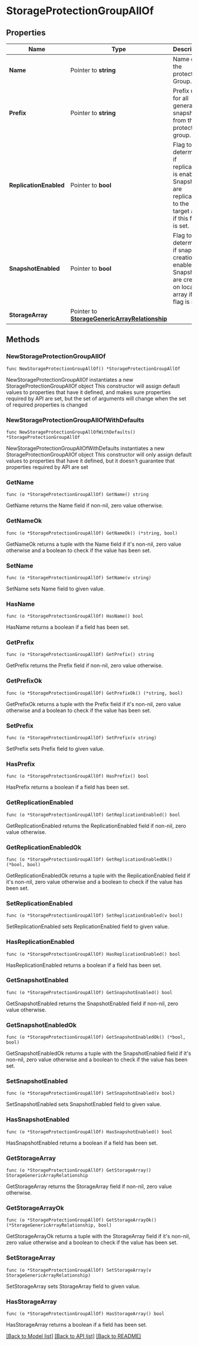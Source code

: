 # StorageProtectionGroupAllOf

## Properties

Name | Type | Description | Notes
------------ | ------------- | ------------- | -------------
**Name** | Pointer to **string** | Name of the protection Group. | [optional] 
**Prefix** | Pointer to **string** | Prefix used for all generated snapshots from the protection group. | [optional] 
**ReplicationEnabled** | Pointer to **bool** | Flag to determine if replication is enabled. Snapshots are replicated to the target array if this flag is set. | [optional] 
**SnapshotEnabled** | Pointer to **bool** | Flag to determine if snapshot creation is enabled. Snapshots are created on local array if this flag is set. | [optional] 
**StorageArray** | Pointer to [**StorageGenericArrayRelationship**](storage.GenericArray.Relationship.md) |  | [optional] 

## Methods

### NewStorageProtectionGroupAllOf

`func NewStorageProtectionGroupAllOf() *StorageProtectionGroupAllOf`

NewStorageProtectionGroupAllOf instantiates a new StorageProtectionGroupAllOf object
This constructor will assign default values to properties that have it defined,
and makes sure properties required by API are set, but the set of arguments
will change when the set of required properties is changed

### NewStorageProtectionGroupAllOfWithDefaults

`func NewStorageProtectionGroupAllOfWithDefaults() *StorageProtectionGroupAllOf`

NewStorageProtectionGroupAllOfWithDefaults instantiates a new StorageProtectionGroupAllOf object
This constructor will only assign default values to properties that have it defined,
but it doesn't guarantee that properties required by API are set

### GetName

`func (o *StorageProtectionGroupAllOf) GetName() string`

GetName returns the Name field if non-nil, zero value otherwise.

### GetNameOk

`func (o *StorageProtectionGroupAllOf) GetNameOk() (*string, bool)`

GetNameOk returns a tuple with the Name field if it's non-nil, zero value otherwise
and a boolean to check if the value has been set.

### SetName

`func (o *StorageProtectionGroupAllOf) SetName(v string)`

SetName sets Name field to given value.

### HasName

`func (o *StorageProtectionGroupAllOf) HasName() bool`

HasName returns a boolean if a field has been set.

### GetPrefix

`func (o *StorageProtectionGroupAllOf) GetPrefix() string`

GetPrefix returns the Prefix field if non-nil, zero value otherwise.

### GetPrefixOk

`func (o *StorageProtectionGroupAllOf) GetPrefixOk() (*string, bool)`

GetPrefixOk returns a tuple with the Prefix field if it's non-nil, zero value otherwise
and a boolean to check if the value has been set.

### SetPrefix

`func (o *StorageProtectionGroupAllOf) SetPrefix(v string)`

SetPrefix sets Prefix field to given value.

### HasPrefix

`func (o *StorageProtectionGroupAllOf) HasPrefix() bool`

HasPrefix returns a boolean if a field has been set.

### GetReplicationEnabled

`func (o *StorageProtectionGroupAllOf) GetReplicationEnabled() bool`

GetReplicationEnabled returns the ReplicationEnabled field if non-nil, zero value otherwise.

### GetReplicationEnabledOk

`func (o *StorageProtectionGroupAllOf) GetReplicationEnabledOk() (*bool, bool)`

GetReplicationEnabledOk returns a tuple with the ReplicationEnabled field if it's non-nil, zero value otherwise
and a boolean to check if the value has been set.

### SetReplicationEnabled

`func (o *StorageProtectionGroupAllOf) SetReplicationEnabled(v bool)`

SetReplicationEnabled sets ReplicationEnabled field to given value.

### HasReplicationEnabled

`func (o *StorageProtectionGroupAllOf) HasReplicationEnabled() bool`

HasReplicationEnabled returns a boolean if a field has been set.

### GetSnapshotEnabled

`func (o *StorageProtectionGroupAllOf) GetSnapshotEnabled() bool`

GetSnapshotEnabled returns the SnapshotEnabled field if non-nil, zero value otherwise.

### GetSnapshotEnabledOk

`func (o *StorageProtectionGroupAllOf) GetSnapshotEnabledOk() (*bool, bool)`

GetSnapshotEnabledOk returns a tuple with the SnapshotEnabled field if it's non-nil, zero value otherwise
and a boolean to check if the value has been set.

### SetSnapshotEnabled

`func (o *StorageProtectionGroupAllOf) SetSnapshotEnabled(v bool)`

SetSnapshotEnabled sets SnapshotEnabled field to given value.

### HasSnapshotEnabled

`func (o *StorageProtectionGroupAllOf) HasSnapshotEnabled() bool`

HasSnapshotEnabled returns a boolean if a field has been set.

### GetStorageArray

`func (o *StorageProtectionGroupAllOf) GetStorageArray() StorageGenericArrayRelationship`

GetStorageArray returns the StorageArray field if non-nil, zero value otherwise.

### GetStorageArrayOk

`func (o *StorageProtectionGroupAllOf) GetStorageArrayOk() (*StorageGenericArrayRelationship, bool)`

GetStorageArrayOk returns a tuple with the StorageArray field if it's non-nil, zero value otherwise
and a boolean to check if the value has been set.

### SetStorageArray

`func (o *StorageProtectionGroupAllOf) SetStorageArray(v StorageGenericArrayRelationship)`

SetStorageArray sets StorageArray field to given value.

### HasStorageArray

`func (o *StorageProtectionGroupAllOf) HasStorageArray() bool`

HasStorageArray returns a boolean if a field has been set.


[[Back to Model list]](../README.md#documentation-for-models) [[Back to API list]](../README.md#documentation-for-api-endpoints) [[Back to README]](../README.md)



